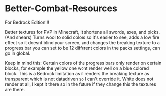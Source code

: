 # Better-Combat-Resources 
For Bedrock Edition!!!

Better textures for PVP in Minecraft, It shortens all swords, axes, and picks. (And shears) Turns wool to solid colors so it's easier to see, adds a low fire effect so it doesnt blind your screen, and changes the breaking texture to a progress bar you can set to be 12 different colors in the packs settings, can go in global.

Keep in mind this: Certain colors of the progress bars only render on certain blocks, for example the yellow one wont render well on a blue colored block. This is a Bedrock limitation as it renders the breaking texture as transparent which is not datadriven so I can't override it. White does not render at all, I kept it there so in the future if they change this the textures are there. 
